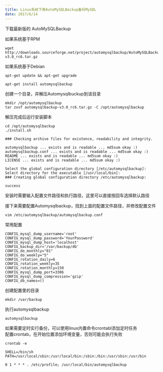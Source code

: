 ```yaml
---
title: Linux系统下用AutoMySQLBackup备份MySQL
date: 2017/6/14
---
```


下载最新版的 AutoMySQLBackup

如果系统基于RPM

```
wget http://downloads.sourceforge.net/project/automysqlbackup/AutoMySQLBackup/AutoMySQLBackup%20VER%203.0/automysqlbackup-v3.0_rc6.tar.gz
```
如果系统基于Debian
```
apt-get update && apt-get upgrade

apt-get install automysqlbackup
```
创建一个目录，并解压Automysqlbuckup到该目录
```
mkdir /opt/automysqlbackup
tar zxvf automysqlbackup-v3.0_rc6.tar.gz -C /opt/automysqlbackup
```
解压完成后运行安装脚本
```
cd /opt/automysqlbackup
./install.sh

### Checking archive files for existence, readability and integrity.

automysqlbackup ... exists and is readable ... md5sum okay :)
automysqlbackup.conf ... exists and is readable ... md5sum okay :)
README ... exists and is readable ... md5sum okay :)
LICENSE ... exists and is readable ... md5sum okay :)

Select the global configuration directory [/etc/automysqlbackup]:
Select directory for the executable [/usr/local/bin]:
### Creating global configuration directory /etc/automysqlbackup:

success
```
安装时需要输入配置文件路径和执行路径，这里可以直接按回车选择默认路径  

接下来需要配置Automysqlbackup，找到上面的配置文件路径，并修改配置文件  
```
vim /etc/automysqlbackup/automysqlbackup.conf
```
常用配置
```
CONFIG_mysql_dump_username='root'
CONFIG_mysql_dump_password='YourPassword'
CONFIG_mysql_dump_host='localhost'
CONFIG_backup_dir='/var/backup/db'
CONFIG_do_monthly="01"
CONFIG_do_weekly="5"
CONFIG_rotation_daily=6
CONFIG_rotation_weekly=35
CONFIG_rotation_monthly=150
CONFIG_mysql_dump_port=3306
CONFIG_mysql_dump_compression='gzip'
CONFIG_db_names=()
```
创建配置里的目录
```
mkdir /var/backup
```
执行automysqlbackup
```
automysqlbackup
```
如果需要定时实行备份，可以使用linux内置命令crontabl添加定时任务  
配置crontab，在开始位置添加环境变量，否则可能会执行失败
```
crontab -e

SHELL=/bin/sh
PATH=/usr/local/sbin:/usr/local/bin:/sbin:/bin:/usr/sbin:/usr/bin

0 1 * * * . /etc/profile; /usr/local/bin/automysqlbackup

```
